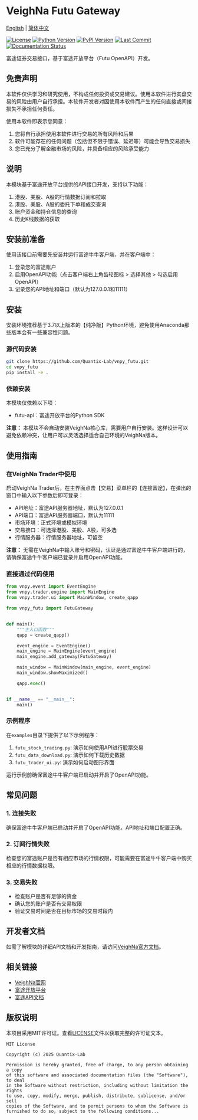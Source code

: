 # VeighNa Futu Gateway

[English](README.md) | [简体中文](README_CN.md)

[![License](https://img.shields.io/github/license/Quantix-Lab/vnpy_futu)](https://github.com/Quantix-Lab/vnpy_futu/blob/main/LICENSE)
[![Python Version](https://img.shields.io/badge/python-3.7+-blue.svg)](https://www.python.org/)
[![PyPI Version](https://img.shields.io/badge/pypi-v1.0.0-blue)](https://pypi.org/project/vnpy-futu/)
[![Last Commit](https://img.shields.io/github/last-commit/Quantix-Lab/vnpy_futu)](https://github.com/Quantix-Lab/vnpy_futu/commits/main)
[![Documentation Status](https://img.shields.io/badge/docs-latest-brightgreen.svg)](https://www.vnpy.com/docs)

富途证券交易接口，基于富途开放平台（Futu OpenAPI）开发。

## 免责声明

本软件仅供学习和研究使用，不构成任何投资或交易建议。使用本软件进行实盘交易的风险由用户自行承担。本软件开发者对因使用本软件而产生的任何直接或间接损失不承担任何责任。

使用本软件即表示您同意：
1. 您将自行承担使用本软件进行交易的所有风险和后果
2. 软件可能存在的任何问题（包括但不限于错误、延迟等）可能会导致交易损失
3. 您已充分了解金融市场的风险，并具备相应的风险承受能力

## 说明

本模块基于富途开放平台提供的API接口开发，支持以下功能：

1. 港股、美股、A股的行情数据订阅和拉取
2. 港股、美股、A股的委托下单和成交查询
3. 账户资金和持仓信息的查询
4. 历史K线数据的获取

## 安装前准备

使用该接口前需要先安装并运行富途牛牛客户端，并在客户端中：

1. 登录您的富途账户
2. 启用OpenAPI功能（点击客户端右上角齿轮图标 > 选择其他 > 勾选启用OpenAPI）
3. 记录您的API地址和端口（默认为127.0.0.1和11111）

## 安装

安装环境推荐基于3.7以上版本的【纯净版】Python环境，避免使用Anaconda那些版本会有一些兼容性问题。

### 源代码安装

```bash
git clone https://github.com/Quantix-Lab/vnpy_futu.git
cd vnpy_futu
pip install -e .
```

### 依赖安装

本模块仅依赖以下项：

- futu-api：富途开放平台的Python SDK

**注意：** 本模块不会自动安装VeighNa核心库，需要用户自行安装。这样设计可以避免依赖冲突，让用户可以灵活选择适合自己环境的VeighNa版本。

## 使用指南

### 在VeighNa Trader中使用

启动VeighNa Trader后，在主界面点击【交易】菜单栏的【连接富途】，在弹出的窗口中输入以下参数后即可登录：

- API地址：富途API服务器地址，默认为127.0.0.1
- API端口：富途API服务器端口，默认为11111
- 市场环境：正式环境或模拟环境
- 交易接口：可选择港股、美股、A股，可多选
- 行情服务器：行情服务器地址，可留空

**注意：** 无需在VeighNa中输入账号和密码，认证是通过富途牛牛客户端进行的，请确保富途牛牛客户端已登录并启用OpenAPI功能。

### 直接通过代码使用

```python
from vnpy.event import EventEngine
from vnpy.trader.engine import MainEngine
from vnpy.trader.ui import MainWindow, create_qapp

from vnpy_futu import FutuGateway


def main():
    """主入口函数"""
    qapp = create_qapp()

    event_engine = EventEngine()
    main_engine = MainEngine(event_engine)
    main_engine.add_gateway(FutuGateway)

    main_window = MainWindow(main_engine, event_engine)
    main_window.showMaximized()

    qapp.exec()


if __name__ == "__main__":
    main()
```

### 示例程序

在`examples`目录下提供了以下示例程序：

1. `futu_stock_trading.py`: 演示如何使用API进行股票交易
2. `futu_data_download.py`: 演示如何下载历史数据
3. `futu_trader_ui.py`: 演示如何启动图形界面

运行示例前确保富途牛牛客户端已启动并开启了OpenAPI功能。

## 常见问题

### 1. 连接失败

确保富途牛牛客户端已启动并开启了OpenAPI功能，API地址和端口配置正确。

### 2. 订阅行情失败

检查您的富途账户是否有相应市场的行情权限，可能需要在富途牛牛客户端中购买相应的行情数据权限。

### 3. 交易失败

- 检查账户是否有足够的资金
- 确认您的账户是否有交易权限
- 验证交易时间是否在目标市场的交易时段内

## 开发者文档

如需了解模块的详细API文档和开发指南，请访问[VeighNa官方文档](https://www.vnpy.com/docs)。

## 相关链接

- [VeighNa官网](https://www.vnpy.com)
- [富途开放平台](https://openapi.futunn.com/)
- [富途API文档](https://openapi.futunn.com/futu-api-doc/)

## 版权说明

本项目采用MIT许可证。查看[LICENSE](./LICENSE)文件以获取完整的许可证文本。

```
MIT License

Copyright (c) 2025 Quantix-Lab

Permission is hereby granted, free of charge, to any person obtaining a copy
of this software and associated documentation files (the "Software"), to deal
in the Software without restriction, including without limitation the rights
to use, copy, modify, merge, publish, distribute, sublicense, and/or sell
copies of the Software, and to permit persons to whom the Software is
furnished to do so, subject to the following conditions...